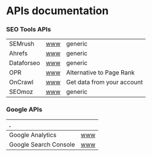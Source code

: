 # APIs documentation

### SEO Tools APIs

|  |  |  |
| :--- | :--- | :--- |
| SEMrush | [www](https://www.semrush.com/api-documentation/) | generic |
| Ahrefs | [www](https://ahrefs.com/api) | generic |
| Dataforseo | [www](https://dataforseo.com/) | generic |
| OPR | [www](https://www.domcop.com/openpagerank/documentation) | Alternative to Page Rank |
| OnCrawl | [www](http://developer.oncrawl.com/) | Get data from your account |
| SEOmoz | [www](https://moz.com/api) | generic |

### Google APIs

| . |  |
| :--- | :--- |
| Google Analytics | [www](https://developers.google.com/analytics/devguides/reporting/core/v4) |
| Google Search Console | [www](https://developers.google.com/webmaster-tools) |



